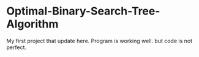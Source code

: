 # Optimal-Binary-Search-Tree-Algorithm

My first project that update here.
Program is working well. but code is not perfect.
